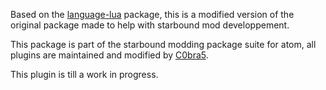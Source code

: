 Based on the [language-lua](https://atom.io/packages/language-lua) package, this is a modified version of the original package made to help with starbound mod developpement.

This package is part of the starbound modding package suite for atom, all plugins are maintained and modified by [C0bra5](https://atom.io/users/C0bra5).

This plugin is till a work in progress.